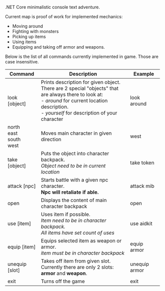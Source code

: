 .NET Core minimalistic console text adventure.

Current map is proof of work for implemented mechanics:
- Moving around
- Fighting with monsters
- Picking up items
- Using items
- Equipping and taking off armor and weapons.

Below is the list of all commands currently implemented in game.
Those are case insensitive.

|Command | Description | Example |
|----|---- |----|
| look [object] | Prints description for given object. <br/> There are 2 special "objects" that are always there to look at:<br/> - _around_ for current location description. <br/> - _yourself_ for description of your character   | look around |
| north <br/> east <br/> south <br/> west | Moves main character in given direction | west
| take [object] | Puts the object into character backpack. <br/> _Object need to be in current location_ | take token |
| attack [npc] | Starts battle with a given npc character. <br/> __Npc will retaliate if able.__ | attack mib|
| open | Displays the content of main character backpack | open |
| use [item] | Uses item if possible. <br/> _Item need to be in character backpack. <br/> All items have set count of uses_| use aidkit |
| equip [item] | Equips selected item as weapon or armor. <br/> _item must be in character backpack_ | equip armor |
| unequip [slot] | Takes off item from given slot. <br/> Currently there are only 2 slots: __armor__ and __weapon__. | unequip armor |
| exit | Turns off the game | exit |